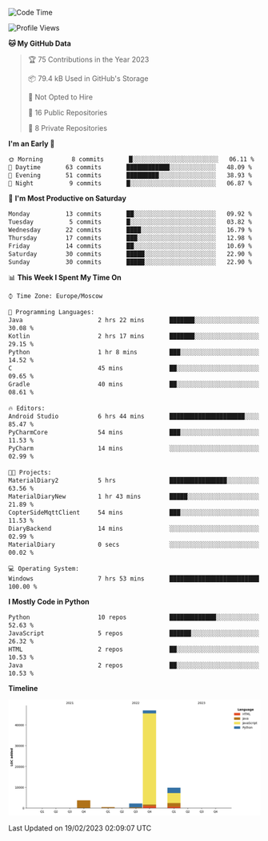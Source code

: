<!--START_SECTION:waka-->
![Code Time](http://img.shields.io/badge/Code%20Time-33%20hrs%2023%20mins-blue)

![Profile Views](http://img.shields.io/badge/Profile%20Views-0-blue)

**🐱 My GitHub Data** 

> 🏆 75 Contributions in the Year 2023
 > 
> 📦 79.4 kB Used in GitHub's Storage 
 > 
> 🚫 Not Opted to Hire
 > 
> 📜 16 Public Repositories 
 > 
> 🔑 8 Private Repositories  
 > 
**I'm an Early 🐤** 

```text
🌞 Morning        8 commits       █░░░░░░░░░░░░░░░░░░░░░░░░   06.11 % 
🌆 Daytime       63 commits       ████████████░░░░░░░░░░░░░   48.09 % 
🌃 Evening       51 commits       █████████░░░░░░░░░░░░░░░░   38.93 % 
🌙 Night          9 commits       █░░░░░░░░░░░░░░░░░░░░░░░░   06.87 % 

```
📅 **I'm Most Productive on Saturday** 

```text
Monday          13 commits       ██░░░░░░░░░░░░░░░░░░░░░░░   09.92 % 
Tuesday          5 commits       █░░░░░░░░░░░░░░░░░░░░░░░░   03.82 % 
Wednesday       22 commits       ████░░░░░░░░░░░░░░░░░░░░░   16.79 % 
Thursday        17 commits       ███░░░░░░░░░░░░░░░░░░░░░░   12.98 % 
Friday          14 commits       ██░░░░░░░░░░░░░░░░░░░░░░░   10.69 % 
Saturday        30 commits       █████░░░░░░░░░░░░░░░░░░░░   22.90 % 
Sunday          30 commits       █████░░░░░░░░░░░░░░░░░░░░   22.90 % 

```


📊 **This Week I Spent My Time On** 

```text
⌚︎ Time Zone: Europe/Moscow

💬 Programming Languages: 
Java                     2 hrs 22 mins       ███████░░░░░░░░░░░░░░░░░░   30.08 % 
Kotlin                   2 hrs 17 mins       ███████░░░░░░░░░░░░░░░░░░   29.15 % 
Python                   1 hr 8 mins         ███░░░░░░░░░░░░░░░░░░░░░░   14.52 % 
C                        45 mins             ██░░░░░░░░░░░░░░░░░░░░░░░   09.65 % 
Gradle                   40 mins             ██░░░░░░░░░░░░░░░░░░░░░░░   08.61 % 

🔥 Editors: 
Android Studio           6 hrs 44 mins       █████████████████████░░░░   85.47 % 
PyCharmCore              54 mins             ███░░░░░░░░░░░░░░░░░░░░░░   11.53 % 
PyCharm                  14 mins             ░░░░░░░░░░░░░░░░░░░░░░░░░   02.99 % 

🐱‍💻 Projects: 
MaterialDiary2           5 hrs               ████████████████░░░░░░░░░   63.56 % 
MaterialDiaryNew         1 hr 43 mins        █████░░░░░░░░░░░░░░░░░░░░   21.89 % 
CopterSideMqttClient     54 mins             ███░░░░░░░░░░░░░░░░░░░░░░   11.53 % 
DiaryBackend             14 mins             ░░░░░░░░░░░░░░░░░░░░░░░░░   02.99 % 
MaterialDiary            0 secs              ░░░░░░░░░░░░░░░░░░░░░░░░░   00.02 % 

💻 Operating System: 
Windows                  7 hrs 53 mins       █████████████████████████   100.00 % 

```

**I Mostly Code in Python** 

```text
Python                   10 repos            █████████████░░░░░░░░░░░░   52.63 % 
JavaScript               5 repos             ██████░░░░░░░░░░░░░░░░░░░   26.32 % 
HTML                     2 repos             ██░░░░░░░░░░░░░░░░░░░░░░░   10.53 % 
Java                     2 repos             ██░░░░░░░░░░░░░░░░░░░░░░░   10.53 % 

```


**Timeline**

![Chart not found](https://raw.githubusercontent.com/Adlemex/Adlemex/main/charts/bar_graph.png) 


 Last Updated on 19/02/2023 02:09:07 UTC
<!--END_SECTION:waka-->
